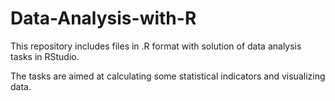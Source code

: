 # Data-Analysis-with-R

This repository includes files in .R format with solution of data analysis tasks in RStudio.

The tasks are aimed at calculating some statistical indicators and visualizing data.
